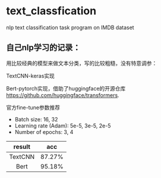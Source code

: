 # text_classfication
nlp text classification task program on IMDB dataset


## 自己nlp学习的记录：
用比较经典的模型来做文本分类，写的比较粗糙，没有特意调参：  

TextCNN-keras实现     

Bert-pytorch实现，借助了huggingface的开源仓库 https://github.com/huggingface/transformers. 

官方fine-tune参数推荐

- Batch size: 16, 32
- Learning rate (Adam): 5e-5, 3e-5, 2e-5
- Number of epochs: 3, 4



| result  | acc |       
| :----: | :----: |
| TextCNN  | 87.27% |
| Bert  | 95.18%| 
